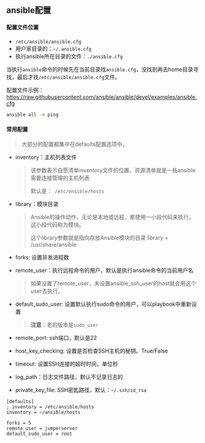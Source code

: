 ## ansible配置



#### 配置文件位置

- `/etc/ansible/ansible.cfg`
- 用户家目录的：`~/.ansible.cfg`
- 执行ansible所在目录的文件：`./ansible.cfg`

当执行`ansible`命令的时候先在当前目录找`ansible.cfg`，没找到再去home目录寻找，最后才找`/etc/ansible/ansible.cfg`文件。

配置文件示例：https://raw.githubusercontent.com/ansible/ansible/devel/examples/ansible.cfg

```bash
ansible all -m ping
```

#### 常用配置

> 大部分的配置都集中在defaults配置选项中。

- inventory：主机列表文件

  > 该参数表示自愿清单inventory文件的位置，资源清单就是一些ansible需要连接管理的主机列表
  >
  > 默认是：` /etc/ansible/hosts`

- library：模块目录

  > Ansible的操作动作，无论是本地或远程，都使用一小段代码来执行，这小段代码称为模块。
  >
  > 这个library参数就是指向存放Ansible模块的目录 library = /usr/share/ansible

- forks: 设置并发进程数

- remote_user：执行远程命令的用户，默认是执行ansible命令的当前用户名

  > 如果设置了remote_user，未设置ansible_ssh_user的host就会用这个user去执行。

- default_sudo_user: 设置默认执行sudo命令的用户，可以playbook中重新设置

  > **注意**：老的版本是`sudo_user`

- remote_port: ssh端口，默认是22

- host_key_checking: 设置是否检查SSH主机的秘钥。True/False

- timeout: 设置SSH连接的超时时间，单位秒

- log_path：日志文件路径，默认不记录日志的

- private_key_file: SSH密匙路径，默认：`~/.ssh/id_rsa`



```
[defaults]
; inventory = /etc/ansible/hosts
inventory = ~/ansible/hosts

forks = 5
remote_user = jumperserver
default_sudo_user = root
```

